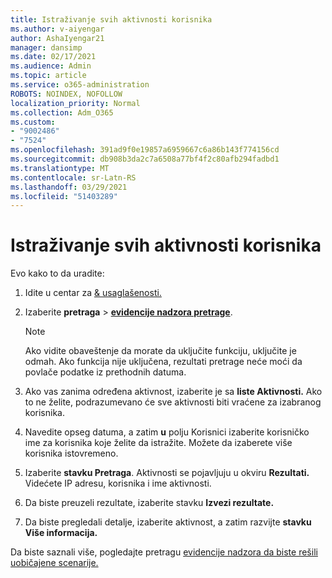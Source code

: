 ```yaml
---
title: Istraživanje svih aktivnosti korisnika
ms.author: v-aiyengar
author: AshaIyengar21
manager: dansimp
ms.date: 02/17/2021
ms.audience: Admin
ms.topic: article
ms.service: o365-administration
ROBOTS: NOINDEX, NOFOLLOW
localization_priority: Normal
ms.collection: Adm_O365
ms.custom:
- "9002486"
- "7524"
ms.openlocfilehash: 391ad9f0e19857a6959667c6a86b143f774156cd
ms.sourcegitcommit: db908b3da2c7a6508a77bf4f2c80afb294fadbd1
ms.translationtype: MT
ms.contentlocale: sr-Latn-RS
ms.lasthandoff: 03/29/2021
ms.locfileid: "51403289"
---
```

# <a name="investigate-all-the-users-activities"></a>Istraživanje svih aktivnosti korisnika

Evo kako to da uradite:

1. Idite u centar za [& usaglašenosti.](https://go.microsoft.com/fwlink/p/?linkid=2077143)
1. Izaberite **pretraga**  >  **[evidencije nadzora pretrage](https://go.microsoft.com/fwlink/?linkid=2103759)**.
    > [!NOTE]
    > Ako vidite obaveštenje da morate da uključite funkciju, uključite je odmah. Ako funkcija nije uključena, rezultati pretrage neće moći da povlače podatke iz prethodnih datuma.

1. Ako vas zanima određena aktivnost, izaberite je sa **liste Aktivnosti.** Ako to ne želite, podrazumevano će sve aktivnosti biti vraćene za izabranog korisnika.
1. Navedite opseg datuma, a zatim **u** polju Korisnici izaberite korisničko ime za korisnika koje želite da istražite. Možete da izaberete više korisnika istovremeno.
1. Izaberite **stavku Pretraga**. Aktivnosti se pojavljuju u okviru **Rezultati.** Videćete IP adresu, korisnika i ime aktivnosti.
1. Da biste preuzeli rezultate, izaberite stavku **Izvezi rezultate.**
1. Da biste pregledali detalje, izaberite aktivnost, a zatim razvijte **stavku Više informacija.**

Da biste saznali više, pogledajte pretragu [evidencije nadzora da biste rešili uobičajene scenarije.](https://go.microsoft.com/fwlink/?linkid=2103944)